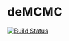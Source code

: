 # deMCMC

[![Build Status](https://github.com/GBarnsley/deMCMC.jl/actions/workflows/CI.yml/badge.svg?branch=main)](https://github.com/GBarnsley/deMCMC.jl/actions/workflows/CI.yml?query=branch%3Amain)

